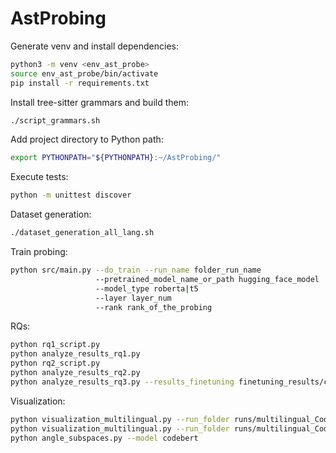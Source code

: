 # AstProbing

Generate venv and install dependencies:

```sh
python3 -m venv <env_ast_probe>
source env_ast_probe/bin/activate
pip install -r requirements.txt
```


Install tree-sitter grammars and build them:

```sh
./script_grammars.sh
```

Add project directory to Python path:

```sh
export PYTHONPATH="${PYTHONPATH}:~/AstProbing/"
```

Execute tests:
 
```sh
python -m unittest discover
```

Dataset generation:

```sh
./dataset_generation_all_lang.sh
```

Train probing:

```sh
python src/main.py --do_train --run_name folder_run_name 
                   --pretrained_model_name_or_path hugging_face_model
                   --model_type roberta|t5
                   --layer layer_num
                   --rank rank_of_the_probing
```

RQs:
```sh
python rq1_script.py
python analyze_results_rq1.py
python rq2_script.py
python analyze_results_rq2.py
python analyze_results_rq3.py --results_finetuning finetuning_results/code_search_avg.json
```

Visualization:
```sh
python visualization_multilingual.py --run_folder runs/multilingual_CodeBERTrand-baseline/ --model baseline
python visualization_multilingual.py --run_folder runs/multilingual_CodeBERT/ --model codebert
python angle_subspaces.py --model codebert
```